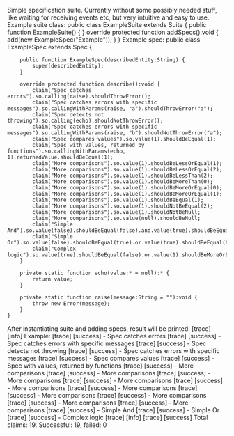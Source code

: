 Simple specification suite. Currently without some possibly needed stuff, like waiting for receiving events etc, but very intuitive and easy to use.
Example suite class:
    public class ExampleSuite extends Suite {
        public function ExampleSuite() {
        }
        override protected function addSpecs():void {
            add(new ExampleSpec("Example"));
        }
    }
Example spec:
    public class ExampleSpec extends Spec {
    
        public function ExampleSpec(describedEntity:String) {
            super(describedEntity);
        }

        override protected function describe():void {
            claim("Spec catches errors").so.calling(raise).shouldThrowError();
            claim("Spec catches errors with specific messages").so.callingWithParams(raise, "a").shouldThrowError("a");
            claim("Spec detects not throwing").so.calling(echo).shouldNotThrowError();
            claim("Spec catches errors with specific messages").so.callingWithParams(raise, "b").shouldNotThrowError("a");
            claim("Spec compares values").so.value(1).shouldBeEqual(1);
            claim("Spec with values, returned by functions").so.callingWithParams(echo, 1).returnedValue.shouldBeEqual(1);
            claim("More comparisons").so.value(1).shouldBeLessOrEqual(1);
            claim("More comparisons").so.value(1).shouldBeLessOrEqual(2);
            claim("More comparisons").so.value(1).shouldBeLessThan(2);
            claim("More comparisons").so.value(1).shouldBeMoreThan(0);
            claim("More comparisons").so.value(1).shouldBeMoreOrEqual(0);
            claim("More comparisons").so.value(1).shouldBeMoreOrEqual(1);
            claim("More comparisons").so.value(1).shouldBeEqual(1);
            claim("More comparisons").so.value(1).shouldNotBeEqual(2);
            claim("More comparisons").so.value(1).shouldNotBeNull;
            claim("More comparisons").so.value(null).shouldBeNull;
            claim("Simple And").so.value(false).shouldBeEqual(false).and.value(true).shouldBeEqual(true);
            claim("Simple Or").so.value(false).shouldBeEqual(true).or.value(true).shouldBeEqual(true);
            claim("Complex logic").so.value(true).shouldBeEqual(false).or.value(1).shouldBeMoreOrEqual(-4).and.calling(raise).shouldThrowError();
        }
    
        private static function echo(value:* = null):* {
            return value;
        }

        private static function raise(message:String = ""):void {
            throw new Error(message);
        }
    }
After instantiating suite and adding specs, result will be printed:
    [trace]    [info] Example:
    [trace] [success] - Spec catches errors
    [trace] [success] - Spec catches errors with specific messages
    [trace] [success] - Spec detects not throwing
    [trace] [success] - Spec catches errors with specific messages
    [trace] [success] - Spec compares values
    [trace] [success] - Spec with values, returned by functions
    [trace] [success] - More comparisons
    [trace] [success] - More comparisons
    [trace] [success] - More comparisons
    [trace] [success] - More comparisons
    [trace] [success] - More comparisons
    [trace] [success] - More comparisons
    [trace] [success] - More comparisons
    [trace] [success] - More comparisons
    [trace] [success] - More comparisons
    [trace] [success] - More comparisons
    [trace] [success] - Simple And
    [trace] [success] - Simple Or
    [trace] [success] - Complex logic
    [trace]    [info]
    [trace] [success] Total claims: 19. Successful: 19, failed: 0